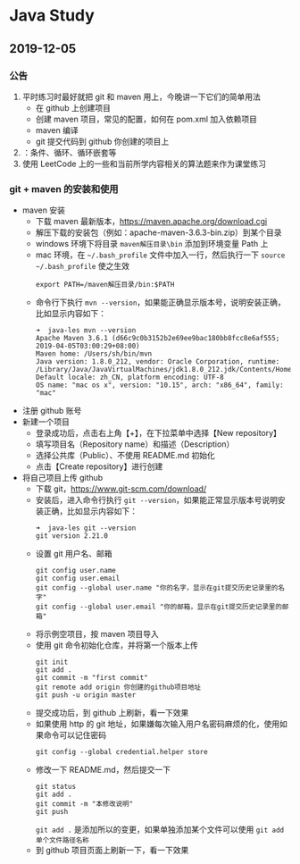 # Java Study

## 2019-12-05

### 公告

1. 平时练习时最好就把 git 和 maven 用上，今晚讲一下它们的简单用法
   - 在 github 上创建项目
   - 创建 maven 项目，常见的配置，如何在 pom.xml 加入依赖项目
   - maven 编译
   - git 提交代码到 github 你创建的项目上
2. ：条件、循环、循环嵌套等
3. 使用 LeetCode 上的一些和当前所学内容相关的算法题来作为课堂练习

### git + maven 的安装和使用

- maven 安装
    - 下载 maven 最新版本，https://maven.apache.org/download.cgi
    - 解压下载的安装包（例如：apache-maven-3.6.3-bin.zip）到某个目录
    - windows 环境下将目录 `maven解压目录\bin` 添加到环境变量 Path 上
    - mac 环境，在 `~/.bash_profile` 文件中加入一行，然后执行一下 `source ~/.bash_profile` 使之生效
        ```
        export PATH=/maven解压目录/bin:$PATH
        ```
    - 命令行下执行 `mvn --version`，如果能正确显示版本号，说明安装正确，比如显示内容如下：
        ```
        ➜  java-les mvn --version
        Apache Maven 3.6.1 (d66c9c0b3152b2e69ee9bac180bb8fcc8e6af555; 2019-04-05T03:00:29+08:00)
        Maven home: /Users/sh/bin/mvn
        Java version: 1.8.0_212, vendor: Oracle Corporation, runtime: /Library/Java/JavaVirtualMachines/jdk1.8.0_212.jdk/Contents/Home/jre
        Default locale: zh_CN, platform encoding: UTF-8
        OS name: "mac os x", version: "10.15", arch: "x86_64", family: "mac"
        ```
- 注册 github 账号
- 新建一个项目
    - 登录成功后，点击右上角【+】，在下拉菜单中选择【New repository】
    - 填写项目名（Repository name）和描述（Description）
    - 选择公共库（Public）、不使用 README.md 初始化
    - 点击【Create repository】进行创建
- 将自己项目上传 github
    - 下载 git，https://www.git-scm.com/download/
    - 安装后，进入命令行执行 `git --version`，如果能正常显示版本号说明安装正确，比如显示内容如下：
        ```
        ➜  java-les git --version
        git version 2.21.0
        ```
    - 设置 git 用户名、邮箱
        ```
        git config user.name
        git config user.email
        git config --global user.name "你的名字，显示在git提交历史记录里的名字"
        git config --global user.email "你的邮箱，显示在git提交历史记录里的邮箱"
        ```
    - 将示例空项目，按 maven 项目导入
    - 使用 git 命令初始化仓库，并将第一个版本上传
        ```
        git init
        git add .
        git commit -m "first commit"
        git remote add origin 你创建的github项目地址
        git push -u origin master
        ```
    - 提交成功后，到 github 上刷新，看一下效果
    - 如果使用 http 的 git 地址，如果嫌每次输入用户名密码麻烦的化，使用如果命令可以记住密码
        ```
        git config --global credential.helper store
        ```
    - 修改一下 README.md，然后提交一下
        ```
        git status
        git add .
        git commit -m "本修改说明"
        git push
        ```
        `git add .` 是添加所以的变更，如果单独添加某个文件可以使用 `git add 单个文件路径名称`
    - 到 github 项目页面上刷新一下，看一下效果
